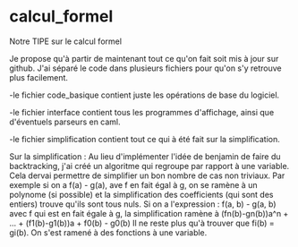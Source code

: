 # calcul_formel
Notre TIPE sur le calcul formel

Je propose qu'à partir de maintenant tout ce qu'on fait soit mis à jour sur github. J'ai séparé le code dans plusieurs fichiers pour qu'on s'y retrouve plus facilement.

 -le fichier code_basique contient juste les opérations de base du logiciel.
 
 -le fichier interface contient tous les programmes d'affichage, ainsi que d'éventuels parseurs en caml.
 
 -le fichier simplification contient tout ce qui à été fait sur la simplification.


Sur la simplification : Au lieu d'implémenter l'idée de benjamin de faire du backtracking, j'ai créé un algoritme qui regroupe par rapport à une variable. Cela dervai permettre de simplifier un bon nombre de cas non triviaux. Par exemple si on a f(a) - g(a), ave f en fait égal à g, on se ramène à un polynome (si possible) et la simplification des coefficients (qui sont des entiers) trouve qu'ils sont tous nuls. Si on a l'expression : f(a, b) - g(a, b) avec f qui est en fait égale à g, la simplification ramène à 
(fn(b)-gn(b))a^n + ... + (f1(b)-g1(b))a + f0(b) - g0(b)
Il ne reste plus qu'à trouver que fi(b) = gi(b). On s'est ramené à des fonctions à une variable.
